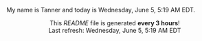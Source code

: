 My name is Tanner and today is Wednesday, June 5, 5:19 AM EDT.

<p align="center">This <i>README</i> file is generated <b>every 3 hours</b>!</br>Last refresh: Wednesday, June 5, 5:19 AM EDT<br /></p>
